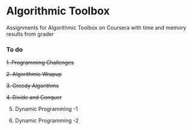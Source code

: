 
# Algorithmic Toolbox
Assignments for Algorithmic Toolbox on Coursera with time and memory results from grader </br>

### To do

~~1. Programming Challenges~~

~~2. Algorithmic Wrapup~~

~~3. Greedy Algorithms~~

~~4. Divide and Conquer~~

5. Dynamic Programming -1

6. Dynamic Programming -2

